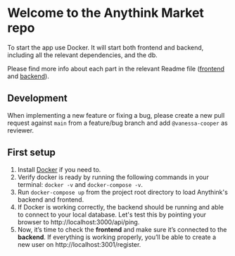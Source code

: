 # Welcome to the Anythink Market repo

To start the app use Docker. It will start both frontend and backend, including all the relevant dependencies, and the db.

Please find more info about each part in the relevant Readme file ([frontend](frontend/readme.md) and [backend](backend/README.md)).

## Development

When implementing a new feature or fixing a bug, please create a new pull request against `main` from a feature/bug branch and add `@vanessa-cooper` as reviewer.

## First setup

1. Install [Docker](https://docs.docker.com/get-docker/) if you need to.
2. Verify docker is ready by running the following commands in your terminal: `docker -v` and `docker-compose -v`.
3. Run `docker-compose up` from the project root directory to load Anythink's backend and frontend.
4. If Docker is working correctly, the backend should be running and able to connect to your local database. Let's test this by pointing your browser to http://localhost:3000/api/ping.
5. Now, it’s time to check the **frontend** and make sure it’s connected to the **backend**. If everything is working properly, you’ll be able to create a new user on http://localhost:3001/register.
